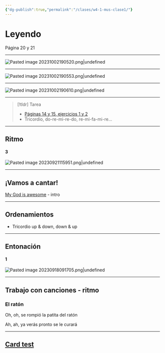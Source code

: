 ```yaml
---
{"dg-publish":true,"permalink":"/clases/w4-1-mus-clase1/"}
---
```



# Leyendo

Página 20 y 21

---
![Pasted image 20231002190520.png|undefined](/img/user/Assets/Pasted%20image%2020231002190520.png)

---
![Pasted image 20231002190553.png|undefined](/img/user/Assets/Pasted%20image%2020231002190553.png)

---
![Pasted image 20231002190610.png|undefined](/img/user/Assets/Pasted%20image%2020231002190610.png)

---
> [!tldr] Tarea
> - [Páginas 14 y 15, ejercicios 1 y 2]()
> - Tricordio, do-re-mi-re-do, re-mi-fa-mi-re...

---
## Ritmo


<div class="transclusion internal-embed is-loaded"><div class="markdown-embed">



#### 3 
![Pasted image 20230921115951.png|undefined](/img/user/Assets/Pasted%20image%2020230921115951.png)

</div></div>


---
## ¡Vamos a cantar!

[My God is awesome](https://www.hooktheory.com/hookpad/iframe/AaoGY_BkgeQ?enableYouTube=true&showPianoInstrument=false&showRewindControl=false&tabPlayType=tab-play-type-youtube) - intro

---
## Ordenamientos

- Tricordio up & down, down & up

---
## Entonación


<div class="transclusion internal-embed is-loaded"><div class="markdown-embed">



#### 1 
![Pasted image 20230918091705.png|undefined](/img/user/Assets/Pasted%20image%2020230918091705.png)


</div></div>


---
## Trabajo con canciones - ritmo


<div class="transclusion internal-embed is-loaded"><div class="markdown-embed">



### El ratón

Oh, oh, se rompió
la patita del ratón

Ah, ah, ya verás
pronto se le curará


</div></div>


---
## [Card test](https://quizizz.com/admin/quiz/paper_mode/650421d496084a9d03120ba5?searchLocale=)
